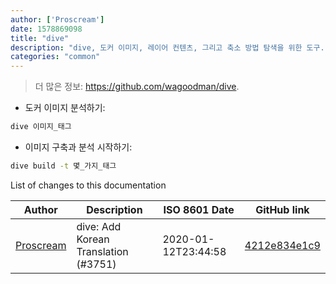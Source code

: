 ```yaml
---
author: ['Proscream']
date: 1578869098
title: "dive"
description: "dive, 도커 이미지, 레이어 컨텐츠, 그리고 축소 방법 탐색을 위한 도구."
categories: "common"
---
```

> 더 많은 정보: <https://github.com/wagoodman/dive>.

- 도커 이미지 분석하기:

```bash
dive 이미지_태그
```

- 이미지 구축과 분석 시작하기:

```bash
dive build -t 몇_가지_태그
```
List of changes to this documentation


Author | Description | ISO 8601 Date | GitHub link
------|-----|-----|-----
[Proscream](mailto:proscream@naver.com) | dive: Add Korean Translation (#3751) | 2020-01-12T23:44:58 | [4212e834e1c9](https://github.com/tldr-pages/tldr/commit/4212e834e1c91197ef51bc165e7d2b7e4d5a34aa)

